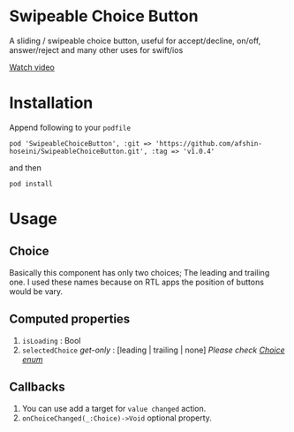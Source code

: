 # Swipeable Choice Button
A sliding / swipeable choice button, useful for accept/decline, on/off, answer/reject and many other uses for swift/ios

[Watch video](https://www.aparat.com/v/12s5l)

# Installation

Append following to your `podfile`

```
pod 'SwipeableChoiceButton', :git => 'https://github.com/afshin-hoseini/SwipeableChoiceButton.git', :tag => 'v1.0.4'
```

and then 

```
pod install
```

# Usage

## Choice
Basically this component has only two choices; The leading and trailing one. I used these names because on RTL apps the position of buttons would be vary.

## Computed properties
1. `isLoading` : Bool
2. `selectedChoice` *get-only* : [leading | trailing | none] *Please check [Choice enum](https://github.com/afshin-hoseini/SwipeableChoiceButton/blob/796af310ee6e032d15c9dbb8d12dd9c7776cf185/SwipeableChoiceButton/UISwipeableChoiceButton.swift#L16-L18)*

## Callbacks
1. You can use add a target for `value changed` action.
2. `onChoiceChanged(_:Choice)->Void` optional property.
